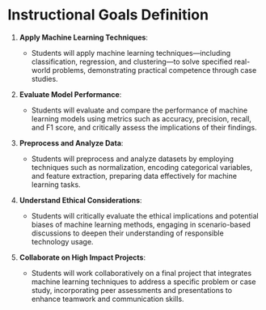 Instructional Goals Definition
==============================

1. **Apply Machine Learning Techniques**:  
   - Students will apply machine learning techniques—including classification, regression, and clustering—to solve specified real-world problems, demonstrating practical competence through case studies.

2. **Evaluate Model Performance**:  
   - Students will evaluate and compare the performance of machine learning models using metrics such as accuracy, precision, recall, and F1 score, and critically assess the implications of their findings.

3. **Preprocess and Analyze Data**:  
   - Students will preprocess and analyze datasets by employing techniques such as normalization, encoding categorical variables, and feature extraction, preparing data effectively for machine learning tasks.

4. **Understand Ethical Considerations**:  
   - Students will critically evaluate the ethical implications and potential biases of machine learning methods, engaging in scenario-based discussions to deepen their understanding of responsible technology usage.

5. **Collaborate on High Impact Projects**:  
   - Students will work collaboratively on a final project that integrates machine learning techniques to address a specific problem or case study, incorporating peer assessments and presentations to enhance teamwork and communication skills.